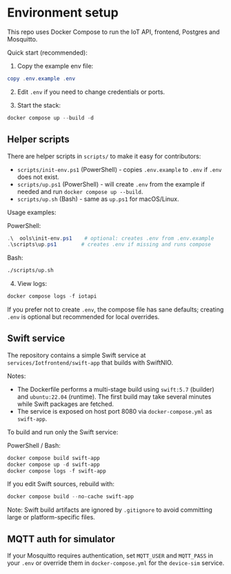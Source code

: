 # Environment setup

This repo uses Docker Compose to run the IoT API, frontend, Postgres and Mosquitto.

Quick start (recommended):

1. Copy the example env file:

```powershell
copy .env.example .env
```

2. Edit `.env` if you need to change credentials or ports.

3. Start the stack:

```powershell
docker compose up --build -d
```

Helper scripts
----------------
There are helper scripts in `scripts/` to make it easy for contributors:

- `scripts/init-env.ps1` (PowerShell) - copies `.env.example` to `.env` if `.env` does not exist.
- `scripts/up.ps1` (PowerShell) - will create `.env` from the example if needed and run `docker compose up --build`.
- `scripts/up.sh` (Bash) - same as `up.ps1` for macOS/Linux.

Usage examples:

PowerShell:
```powershell
.\	ools\init-env.ps1    # optional: creates .env from .env.example
.\scripts\up.ps1        # creates .env if missing and runs compose
```

Bash:
```bash
./scripts/up.sh
```

4. View logs:

```powershell
docker compose logs -f iotapi
```

If you prefer not to create `.env`, the compose file has sane defaults; creating `.env` is optional but recommended for local overrides.

Swift service
-------------
The repository contains a simple Swift service at `services/Iotfrontend/swift-app` that builds with SwiftNIO.

Notes:
- The Dockerfile performs a multi-stage build using `swift:5.7` (builder) and `ubuntu:22.04` (runtime). The first build may take several minutes while Swift packages are fetched.
- The service is exposed on host port 8080 via `docker-compose.yml` as `swift-app`.

To build and run only the Swift service:

PowerShell / Bash:
```powershell
docker compose build swift-app
docker compose up -d swift-app
docker compose logs -f swift-app
```

If you edit Swift sources, rebuild with:
```powershell
docker compose build --no-cache swift-app
```

Note: Swift build artifacts are ignored by `.gitignore` to avoid committing large or platform-specific files.

MQTT auth for simulator
-----------------------
If your Mosquitto requires authentication, set `MQTT_USER` and `MQTT_PASS` in your `.env` or override them in `docker-compose.yml` for the `device-sim` service.
